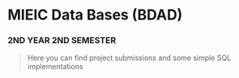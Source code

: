 # MIEIC Data Bases (BDAD)

### 2ND YEAR 2ND SEMESTER
> Here you can find project submissions and some simple SQL implementations

